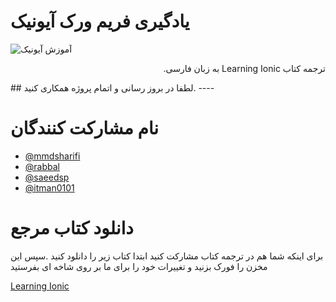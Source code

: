 # یادگیری فریم ورک آيونیک
![آموزش آیونیک](https://github.com/mmdsharifi/IonicBook/blob/master/BookCover.jpg?raw=true)


<p dir="rtl">
ترجمه کتاب Learning Ionic به زبان فارسی.
</p>
## لطفا در بروز رسانی و اتمام پروژه همکاری کنید.
----
 
# نام مشارکت کنندگان

* [@mmdsharifi](https://github.com/mmdsharifi "سعید پیری") 
* [@rabbal](https://github.com/rabbal "غلامرضا ربال")
* [@saeedsp](https://github.com/saeedsp "سعید پیری")
* [@itman0101](https://github.com/itman0101 "اکبر فردی")

# دانلود کتاب مرجع

  برای اینکه شما هم در ترجمه کتاب مشارکت کنید ابتدا کتاب زیر را دانلود کنید .سپس این مخزن را فورک بزنید و تغییرات خود را برای ما بر روی شاخه ای بفرستید
 
 [Learning Ionic](http://it-ebooks.info/book/6203/ "دانلود کتاب یادگیری آیونیک")

